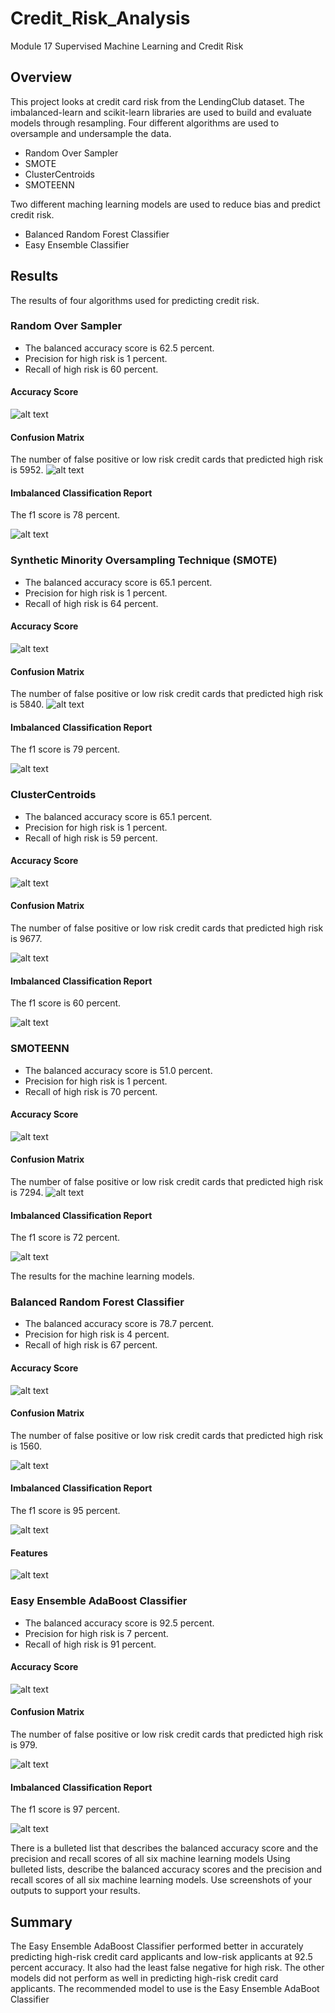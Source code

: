 # Credit_Risk_Analysis
Module 17 Supervised Machine Learning and Credit Risk

## Overview
This project looks at credit card risk from the LendingClub dataset. The imbalanced-learn and scikit-learn libraries are used to build and evaluate models through resampling. Four different algorithms are used to oversample and undersample the data.
* Random Over Sampler
* SMOTE
* ClusterCentroids
* SMOTEENN

Two different maching learning models are used to reduce bias and predict credit risk.
* Balanced Random Forest Classifier
* Easy Ensemble Classifier

## Results
The results of four algorithms used for predicting credit risk.

### Random Over Sampler
* The balanced accuracy score is 62.5 percent.
* Precision for high risk is 1 percent.
* Recall of high risk is 60 percent.

#### Accuracy Score
![alt text](https://github.com/sarifrey/Credit_Risk_Analysis/blob/main/resources/RoS_balancedaccuracy.jpg)

#### Confusion Matrix
The number of false positive or low risk credit cards that predicted high risk is 5952.
![alt text](https://github.com/sarifrey/Credit_Risk_Analysis/blob/main/resources/RoS_confusionmatrix.jpg)

#### Imbalanced Classification Report
The f1 score is 78 percent.

![alt text](https://github.com/sarifrey/Credit_Risk_Analysis/blob/main/resources/RoS_imbalancedclassificationreport.jpg)

### Synthetic Minority Oversampling Technique (SMOTE)
* The balanced accuracy score is 65.1 percent.
* Precision for high risk is 1 percent.
* Recall of high risk is 64 percent.

#### Accuracy Score
![alt text](https://github.com/sarifrey/Credit_Risk_Analysis/blob/main/resources/SMOTE_balancedaccuracy.jpg)

#### Confusion Matrix
The number of false positive or low risk credit cards that predicted high risk is 5840.
![alt text](https://github.com/sarifrey/Credit_Risk_Analysis/blob/main/resources/SMOTE_confusionmatrix.jpg)

#### Imbalanced Classification Report
The f1 score is 79 percent.

![alt text](https://github.com/sarifrey/Credit_Risk_Analysis/blob/main/resources/SMOTE_imbalancedclassificationreport.jpg)

### ClusterCentroids
* The balanced accuracy score is 65.1 percent.
* Precision for high risk is 1 percent.
* Recall of high risk is 59 percent.

#### Accuracy Score
![alt text](https://github.com/sarifrey/Credit_Risk_Analysis/blob/main/resources/ClusterCentroid_balancedaccuracy.jpg)

#### Confusion Matrix
The number of false positive or low risk credit cards that predicted high risk is 9677.

![alt text](https://github.com/sarifrey/Credit_Risk_Analysis/blob/main/resources/ClusterCentroids_confusionmatrix.jpg)

#### Imbalanced Classification Report
The f1 score is 60 percent.

![alt text](https://github.com/sarifrey/Credit_Risk_Analysis/blob/main/resources/ClusterCentroids_imbalancedclassificationreport.jpg)

### SMOTEENN 
* The balanced accuracy score is 51.0 percent.
* Precision for high risk is 1 percent.
* Recall of high risk is 70 percent.

#### Accuracy Score
![alt text](https://github.com/sarifrey/Credit_Risk_Analysis/blob/main/resources/SMOTEENN_balancedaccuracy.jpg)

#### Confusion Matrix
The number of false positive or low risk credit cards that predicted high risk is 7294.
![alt text](https://github.com/sarifrey/Credit_Risk_Analysis/blob/main/resources/SMOTEEN_confusionmatrix.jpg)

#### Imbalanced Classification Report
The f1 score is 72 percent.

![alt text](https://github.com/sarifrey/Credit_Risk_Analysis/blob/main/resources/SMOTEENN_imbalancedclassificationreport.jpg)

The results for the machine learning models.
### Balanced Random Forest Classifier
* The balanced accuracy score is 78.7 percent.
* Precision for high risk is 4 percent.
* Recall of high risk is 67 percent.

#### Accuracy Score

![alt text](https://github.com/sarifrey/Credit_Risk_Analysis/blob/main/resources/BRFC_balancedaccuracy.jpg)

#### Confusion Matrix
The number of false positive or low risk credit cards that predicted high risk is 1560.

![alt text](https://github.com/sarifrey/Credit_Risk_Analysis/blob/main/resources/BRFC_confusionmatrix.jpg)

#### Imbalanced Classification Report
The f1 score is 95 percent.

![alt text](https://github.com/sarifrey/Credit_Risk_Analysis/blob/main/resources/BRFC_imbalancedclassificationreport.jpg)

#### Features
![alt text](https://github.com/sarifrey/Credit_Risk_Analysis/blob/main/resources/BRFC_features.jpg)

### Easy Ensemble AdaBoost Classifier
* The balanced accuracy score is 92.5 percent.
* Precision for high risk is 7 percent.
* Recall of high risk is 91 percent.

#### Accuracy Score
![alt text](https://github.com/sarifrey/Credit_Risk_Analysis/blob/main/resources/EEAC_balancedaccuracy.jpg)

#### Confusion Matrix
The number of false positive or low risk credit cards that predicted high risk is 979.

![alt text](https://github.com/sarifrey/Credit_Risk_Analysis/blob/main/resources/EEAC_confusionmatrix.jpg)

#### Imbalanced Classification Report
The f1 score is 97 percent.

![alt text](https://github.com/sarifrey/Credit_Risk_Analysis/blob/main/resources/EEAC_imbalancedclassificationreport.jpg)

There is a bulleted list that describes the balanced accuracy score and the precision and recall scores of all six machine learning models 
Using bulleted lists, describe the balanced accuracy scores and the precision and recall scores of all six machine learning models.
Use screenshots of your outputs to support your results.

## Summary

The Easy Ensemble AdaBoost Classifier performed better in accurately predicting high-risk credit card applicants and low-risk applicants at 92.5 percent accuracy. It also had the least false negative for high risk. The other models did not perform as well in predicting high-risk credit card applicants.
The recommended model to use is the Easy Ensemble AdaBoot Classifier
